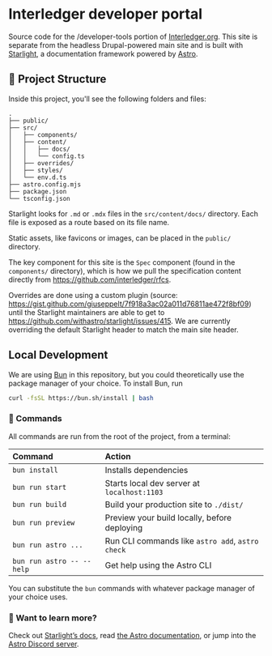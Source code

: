 # Interledger developer portal

Source code for the /developer-tools portion of [Interledger.org](https://interledger.org/). This site is separate from the headless Drupal-powered main site and is built with [Starlight](https://starlight.astro.build/), a documentation framework powered by [Astro](https://astro.build/).

## 🚀 Project Structure

Inside this project, you'll see the following folders and files:

```
.
├── public/
├── src/
│   ├── components/
│   ├── content/
│   │   ├── docs/
│   │   └── config.ts
│   ├── overrides/
│   ├── styles/
│   └── env.d.ts
├── astro.config.mjs
├── package.json
└── tsconfig.json
```

Starlight looks for `.md` or `.mdx` files in the `src/content/docs/` directory. Each file is exposed as a route based on its file name.

Static assets, like favicons or images, can be placed in the `public/` directory.

The key component for this site is the `Spec` component (found in the `components/` directory), which is how we pull the specification content directly from https://github.com/interledger/rfcs.

Overrides are done using a custom plugin (source: https://gist.github.com/giuseppelt/7f918a3ac02a011d76811ae472f8bf09) until the Starlight maintainers are able to get to https://github.com/withastro/starlight/issues/415. We are currently overriding the default Starlight header to match the main site header.

## Local Development

We are using [Bun](https://bun.sh/) in this repository, but you could theoretically use the package manager of your choice. To install Bun, run

```sh
curl -fsSL https://bun.sh/install | bash
```

### 🧞 Commands

All commands are run from the root of the project, from a terminal:

| Command                   | Action                                           |
| :------------------------ | :----------------------------------------------- |
| `bun install`             | Installs dependencies                            |
| `bun run start`           | Starts local dev server at `localhost:1103`      |
| `bun run build`           | Build your production site to `./dist/`          |
| `bun run preview`         | Preview your build locally, before deploying     |
| `bun run astro ...`       | Run CLI commands like `astro add`, `astro check` |
| `bun run astro -- --help` | Get help using the Astro CLI                     |

You can substitute the `bun` commands with whatever package manager of your choice uses.

### 👀 Want to learn more?

Check out [Starlight’s docs](https://starlight.astro.build/), read [the Astro documentation](https://docs.astro.build), or jump into the [Astro Discord server](https://astro.build/chat).
